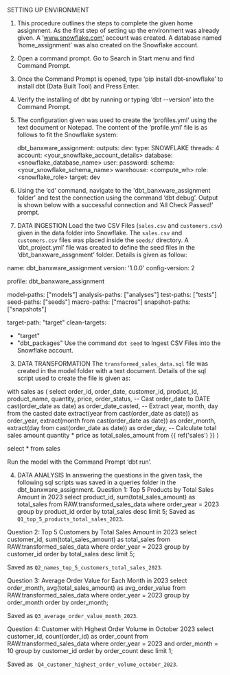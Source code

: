 SETTING UP ENVIRONMENT
1. This procedure outlines the steps to complete the given home assignment. As the first step of setting up the environment was already given. A ‘www.snowflake.com’ account was created.  A database named ‘home_assignment’ was also created on the Snowflake account.
2. Open a command prompt. Go to Search in Start menu and find Command Prompt.
3. Once the Command Prompt is opened, type ‘pip install dbt-snowflake’ to install dbt (Data Built Tool) and Press Enter.
4. Verify the installing of dbt by running or typing ‘dbt --version’ into the Command Prompt.
5. The configuration given was used to create the ‘profiles.yml’ using the text document or Notepad. The content of the ‘profile.yml’ file is as follows to fit the Snowflake system:
   
   dbt_banxware_assignment:
  outputs:
    dev:
      type: SNOWFLAKE
      threads: 4
      account: <your_snowflake_account_details>
      database: <snowflake_database_name>
      user: <login-name>
      password: <yourpassword>
      schema: <your_snowflake_schema_name>
      warehouse: <compute_wh>
      role: <snowflake_role>
  target: dev
7. Using the ‘cd’ command, navigate to the 'dbt_banxware_assignment folder' and test the connection using the command ‘dbt debug’. Output is shown below with a successful connection and ‘All Check Passed!’ prompt.

2. DATA INGESTION
Load the two CSV Files (`sales.csv` and `customers.csv`) given in the data folder into Snowflake. The `sales.csv` and `customers.csv` files was placed inside the `seeds/` directory. A ‘dbt_project.yml’ file was created to define the seed files in the ‘dbt_banxware_assgnment’ folder. Details is given as follow:

name: dbt_banxware_assignment
version: '1.0.0'
config-version: 2

profile: dbt_banxware_assignment

model-paths: ["models"]
analysis-paths: ["analyses"]
test-paths: ["tests"]
seed-paths: ["seeds"]
macro-paths: ["macros"]
snapshot-paths: ["snapshots"]

target-path: "target"
clean-targets:
- "target"
- "dbt_packages"
Use the command `dbt seed` to Ingest CSV Files into the Snowflake account.

3. DATA TRANSFORMATION
The `transformed_sales_data.sql` file was created in the model folder with a text document. Details of the sql script used to create the file is given as:

with sales as (
    select 
        order_id,
        order_date,
        customer_id,
        product_id,
        product_name,
        quantity,
        price,
        order_status,
        -- Cast order_date to DATE
        cast(order_date as date) as order_date_casted,
        -- Extract year, month, day from the casted date
        extract(year from cast(order_date as date)) as order_year,
        extract(month from cast(order_date as date)) as order_month,
        extract(day from cast(order_date as date)) as order_day,
        -- Calculate total sales amount
        quantity * price as total_sales_amount
    from {{ ref('sales') }}
)

select * from sales

Run the model with the Command Prompt ‘dbt run’. 

4. DATA ANALYSIS
In answering the questions in the given task, the following sql scripts was saved in a queries folder in the dbt_banxware_assignment.
Question 1: Top 5 Products by Total Sales Amount in 2023
select 
    product_id, 
    sum(total_sales_amount) as total_sales
from RAW.transformed_sales_data
where order_year = 2023
group by product_id
order by total_sales desc
limit 5;
Saved as `Q1_top_5_products_total_sales_2023`.

Question 2: Top 5 Customers by Total Sales Amount in 2023
select 
    customer_id, 
    sum(total_sales_amount) as total_sales
from RAW.transformed_sales_data
where order_year = 2023
group by customer_id
order by total_sales desc
limit 5;

Saved as `Q2_names_top_5_customers_total_sales_2023`.

Question 3: Average Order Value for Each Month in 2023
select 
    order_month, 
    avg(total_sales_amount) as avg_order_value
from RAW.transformed_sales_data
where order_year = 2023
group by order_month
order by order_month;

Saved as `Q3_average_order_value_month_2023`.

Question 4: Customer with Highest Order Volume in October 2023
select 
    customer_id, 
    count(order_id) as order_count
from RAW.transformed_sales_data
where order_year = 2023
and order_month = 10
group by customer_id
order by order_count desc
limit 1;

Saved as ` Q4_customer_highest_order_volume_october_2023`.





